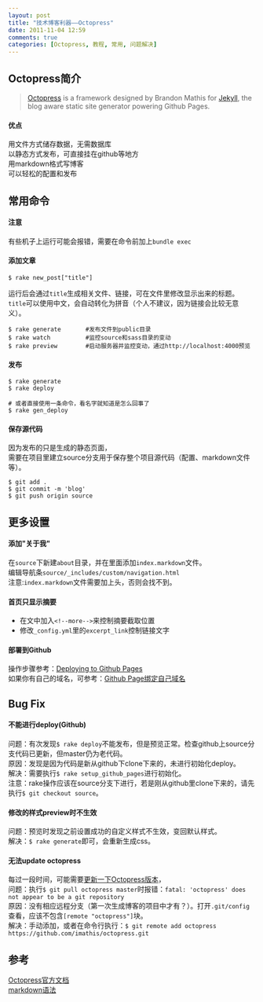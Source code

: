 ```yaml
---
layout: post
title: "技术博客利器——Octopress"
date: 2011-11-04 12:59
comments: true
categories: [Octopress, 教程, 常用, 问题解决]
---
```


## Octopress简介
> [Octopress](https://github.com/imathis/octopress) is a framework designed by Brandon Mathis for [Jekyll](https://github.com/mojombo/jekyll), the blog aware static site generator powering Github Pages.  

<!--more-->

#### 优点
用文件方式储存数据，无需数据库  
以静态方式发布，可直接挂在github等地方  
用markdown格式写博客  
可以轻松的配置和发布

## 常用命令
#### 注意  
有些机子上运行可能会报错，需要在命令前加上`bundle exec`

#### 添加文章  
```
$ rake new_post["title"]
```
运行后会通过`title`生成相关文件、链接，可在文件里修改显示出来的标题。  
`title`可以使用中文，会自动转化为拼音（个人不建议，因为链接会比较无意义）。  

```
$ rake generate       #发布文件到public目录
$ rake watch          #监控source和sass目录的变动
$ rake preview        #启动服务器并监控变动，通过http://localhost:4000预览
```

#### 发布  
```
$ rake generate
$ rake deploy

# 或者直接使用一条命令，看名字就知道是怎么回事了
$ rake gen_deploy
```

#### 保存源代码
因为发布的只是生成的静态页面，  
需要在项目里建立source分支用于保存整个项目源代码（配置、markdown文件等）。
```
$ git add .
$ git commit -m 'blog'
$ git push origin source
```

## 更多设置
#### 添加"关于我"
在`source`下新建`about`目录，并在里面添加`index.markdown`文件。  
编辑导航条`source/_includes/custom/navigation.html`  
注意:`index.markdown`文件需要加上头，否则会找不到。  

#### 首页只显示摘要
- 在文中加入`<!--more-->`来控制摘要截取位置
- 修改`_config.yml`里的`excerpt_link`控制链接文字

#### 部署到Github
操作步骤参考：[Deploying to Github Pages](http://octopress.org/docs/deploying/github/)  
如果你有自己的域名，可参考：[Github Page绑定自己域名](http://fancyoung.com/blog/host-to-github/)

## Bug Fix

#### 不能进行deploy(Github)  
问题：有次发现`$ rake deploy`不能发布，但是预览正常。检查github上source分支代码已更新，但master仍为老代码。  
原因：发现是因为代码是新从github下clone下来的，未进行初始化deploy。  
解决：需要执行`$ rake setup_github_pages`进行初始化。  
注意：rake操作应该在source分支下进行，若是刚从github里clone下来的，请先执行`$ git checkout source`。

#### 修改的样式preview时不生效
问题：预览时发现之前设置成功的自定义样式不生效，变回默认样式。  
解决：`$ rake generate`即可，会重新生成css。  

####  无法update octopress
每过一段时间，可能需要[更新一下Octopress版本](http://octopress.org/docs/updating/)，  
问题：执行`$ git pull octopress master`时报错：`fatal: 'octopress' does not appear to be a git repository`  
原因：没有相应远程分支（第一次生成博客的项目中才有？）。打开`.git/config`查看，应该不包含`[remote "octopress"]`块。  
解决：手动添加，或者在命令行执行：`$ git remote add octopress https://github.com/imathis/octopress.git`

## 参考
[Octopress官方文档](http://octopress.org/docs/)  
[markdown语法](http://daringfireball.net/projects/markdown/syntax)

